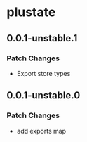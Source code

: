 # plustate

## 0.0.1-unstable.1

### Patch Changes

- Export store types

## 0.0.1-unstable.0

### Patch Changes

- add exports map
